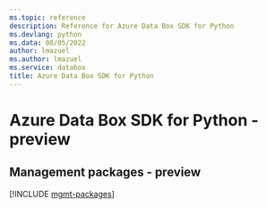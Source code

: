 ```yaml
---
ms.topic: reference
description: Reference for Azure Data Box SDK for Python
ms.devlang: python
ms.data: 08/05/2022
author: lmazuel
ms.author: lmazuel
ms.service: databox
title: Azure Data Box SDK for Python
---
```

# Azure Data Box SDK for Python - preview

## Management packages - preview
[!INCLUDE [mgmt-packages](data-box-mgmt-index.md)]